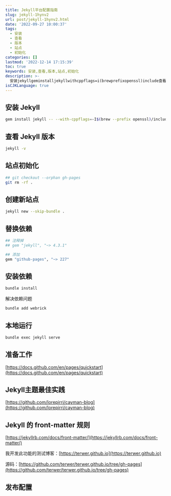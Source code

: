 ```yaml
---
title: Jekyll平台配置指南
slug: jekyll-1hynv2
url: post/jekyll-1hynv2.html
date: '2022-09-27 10:00:37'
tags:
  - 安装
  - 查看
  - 版本
  - 站点
  - 初始化
categories: []
lastmod: '2022-12-14 17:15:39'
toc: true
keywords: 安装,查看,版本,站点,初始化
description: >-
  安装jekyllgeminstalljekyllwithcppflags=i(brewprefixopenssl)include查看jekyll版本jekyllv站点初始化##gitcheckoutorphanghpagesgitrmrf创建新站点jekyllnewskipbundle替换依赖##注释掉##gem##添加gem安装依赖bundleinstall解决依赖问题bundleaddwebrick本地运行bundleexecjekyllserve准备工作https_docsgithubcomenpa
isCJKLanguage: true
---
```




## 安装 Jekyll

```bash
gem install jekyll -- --with-cppflags=-I$(brew --prefix openssl)/include
```

## 查看 Jekyll 版本

```bash
jekyll -v
```

## 站点初始化

```bash
## git checkout --orphan gh-pages
git rm -rf .
```

## 创建新站点

```bash
jekyll new --skip-bundle .
```

## 替换依赖

```bash
## 注释掉
## gem "jekyll", "~> 4.3.1"

## 添加
gem "github-pages", "~> 227"
```

## 安装依赖

```bash
bundle install
```

解决依赖问题

```bash
bundle add webrick
```

## 本地运行

```bash
bundle exec jekyll serve
```

## 准备工作

[https://docs.github.com/en/pages/quickstart](https://docs.github.com/en/pages/quickstart)

## Jekyll主题最佳实践

[https://github.com/lorepirri/cayman-blog](https://github.com/lorepirri/cayman-blog)

## Jekyll 的 front-matter 规则

[https://jekyllrb.com/docs/front-matter/](https://jekyllrb.com/docs/front-matter/)

我开发此功能的测试博客：[https://terwer.github.io](https://terwer.github.io)

源码：[https://github.com/terwer/terwer.github.io/tree/gh-pages](https://github.com/terwer/terwer.github.io/tree/gh-pages)

## 发布配置

‍
